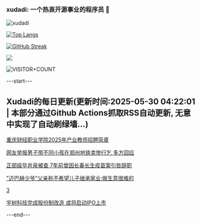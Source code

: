 ### xudadi: 一个热衷开源事业的程序员 👋

![xudadi](https://github-readme-stats-git-masterorgs-github-readme-stats-team.vercel.app/api?username=xudadi)

[![Top Langs](https://github-readme-stats.vercel.app/api/top-langs/?username=xudadi)](https://github.com/anuraghazra/github-readme-stats)

[![GitHub Streak](https://streak-stats.demolab.com?user=xudadi&locale=zh_Hans)](https://git.io/streak-stats)

![](https://raw.githubusercontent.com/xudadi/xudadi/main/assets/github-contribution-grid-snake.svg)

![VISITOR+COUNT](https://komarev.com/ghpvc/?username=xudadi&label=VISITOR+COUNT)


---start---

## Xudadi的每日更新(更新时间:2025-05-30 04:22:01 | 本部分通过Github Actions抓取RSS自动更新, 无意中实现了自动刷绿墙...)

[重庆财经职业学院2025年产业教师招聘简章](https://www.gongkaoleida.com/article/2423986)

[网友举报男子带不同小孩在郑州地铁卖惨行乞 多方回应](https://m.163.com/news/article/K0OP2PF10514TTN3.html)

[正部级毕井泉被查 7年前曾因长春长生疫苗案引咎辞职](https://m.163.com/news/article/K0ONQLCF05129QAF.html)

["迈巴赫少爷"父亲称不希望儿子继承家业:做生意很难的](https://m.163.com/news/article/K0OCU4120550B6IS.html)

[3](https://m.163.com/touch/news/sub/domestic)

[宇树科技完成股份制改造 或将启动IPO上市](https://m.163.com/news/article/K0OFER8E05129QAF.html)

---end---
